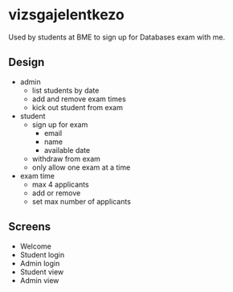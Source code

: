 # vizsgajelentkezo
 Used by students at BME to sign up for Databases exam with me.

## Design
- admin
  - list students by date
  - add and remove exam times
  - kick out student from exam
- student
  - sign up for exam
    - email
    - name
    - available date
  - withdraw from exam
  - only allow one exam at a time
- exam time
  - max 4 applicants
  - add or remove
  - set max number of applicants

## Screens
- Welcome
- Student login
- Admin login
- Student view
- Admin view